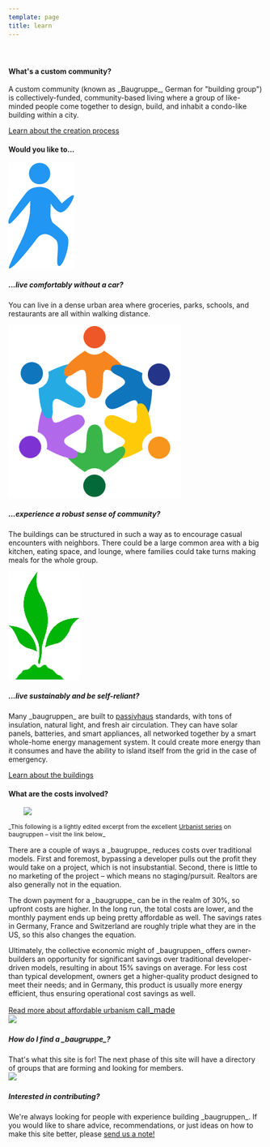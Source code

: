 ```yaml
---
template: page
title: learn
---
```


<section class="section--center mdl-grid mdl-grid--no-spacing mdl-shadow--2dp">
	<header class="mdl-cell mdl-cell--3-col-desktop mdl-cell--2-col-tablet mdl-cell--4-col-phone mdl-color--white mdl-color-text--white">
		<div class="what-is-image"></div>
	</header>
	<div class="mdl-card mdl-cell mdl-cell--9-col-desktop mdl-cell--6-col-tablet mdl-cell--4-col-phone">
		<div class="mdl-card__supporting-text">
			<h4>What's a custom community?</h4>
			<p>A custom community (known as _Baugruppe_, German for "building group") is collectively-funded, community-based living where a group of like-minded people come together to design, build, and inhabit a condo-like building within a city.</p>
		</div>
		<div class="mdl-card__actions">
			<a href="process" class="mdl-button">Learn about the creation process</a>
		</div>
	</div>
</section>
<section class="section--center mdl-grid mdl-grid--no-spacing mdl-shadow--2dp">
	<div class="mdl-card mdl-cell mdl-cell--12-col">
		<div class="mdl-card__supporting-text mdl-grid mdl-grid--no-spacing">
			<h4 class="mdl-cell mdl-cell--12-col">Would you like to...</h4>
			<div class="section__circle-container mdl-cell mdl-cell--2-col mdl-cell--1-col-phone">
				<img src="images/icon-walk.png"/>
			</div>
			<div class="section__text mdl-cell mdl-cell--10-col-desktop mdl-cell--6-col-tablet mdl-cell--3-col-phone">
				<h5>...live comfortably without a car?</h5>
				<p>You can live in a dense urban area where groceries, parks, schools, and restaurants are all within walking distance.</p>
			</div>
			<div class="section__circle-container mdl-cell mdl-cell--2-col mdl-cell--1-col-phone">
				<img src="images/icon-community.png"/>
			</div>
			<div class="section__text mdl-cell mdl-cell--10-col-desktop mdl-cell--6-col-tablet mdl-cell--3-col-phone">
				<h5>...experience a robust sense of community?</h5>
				<p>The buildings can be structured in such a way as to encourage casual encounters with neighbors. There could be a large common area with a big kitchen, eating space, and lounge, where families could take turns making meals for the whole group.</p>
			</div>
			<div class="section__circle-container mdl-cell mdl-cell--2-col mdl-cell--1-col-phone">
				<img src="images/icon-sustainable.png"/>
			</div>
			<div class="section__text mdl-cell mdl-cell--10-col-desktop mdl-cell--6-col-tablet mdl-cell--3-col-phone">
				<h5>...live sustainably and be self-reliant?</h5>
				<p>Many _baugruppen_ are built to <a href="http://en.wikipedia.org/wiki/Passivhaus">passivhaus</a> standards, with tons of insulation, natural light, and fresh air circulation. They can have solar panels, batteries, and smart appliances, all networked together by a smart whole-home energy management system. It could create more energy than it consumes and have the ability to island itself from the grid in the case of emergency.</p>
			</div>
		</div>
		<div class="mdl-card__actions">
			<a href="building" class="mdl-button">Learn about the buildings</a>
		</div>
	</div>
</section>
<section class="section--center mdl-grid mdl-grid--no-spacing mdl-shadow--2dp">
	<div class="mdl-card mdl-cell mdl-cell--12-col">
		<div class="mdl-card__supporting-text">
			<h4>What are the costs involved?</h4>
			<img src="images/currency_silver.png" class="pull-right" style="margin-left: 30px;">
			<p style="font-size: 12px; margin-bottom: 15px;">_This following is a lightly edited excerpt from the excellent <a href="https://www.theurbanist.org/category/baugruppen/">Urbanist series</a> on baugruppen – visit the link below_</p>
			<p>There are a couple of ways a _baugruppe_ reduces costs over traditional models. First and foremost, bypassing a developer pulls out the profit they would take on a project, which is not insubstantial. Second, there is little to no marketing of the project – which means no staging/pursuit. Realtors are also generally not in the equation.<p>
			<p>The down payment for a _baugruppe_ can be in the realm of 30%, so upfront costs are higher. In the long run, the total costs are lower, and the monthly payment ends up being pretty affordable as well. The savings rates in Germany, France and Switzerland are roughly triple what they are in the US, so this also changes the equation.</p>
			<p>Ultimately, the collective economic might of _baugruppen_ offers owner-builders an opportunity for significant savings over traditional developer-driven models, resulting in about 15% savings on average. For less cost than typical development, owners get a higher-quality product designed to meet their needs; and in Germany, this product is usually more energy efficient, thus ensuring operational cost savings as well.</p>
		</div>
		<div class="mdl-card__actions">
			<a href="https://www.theurbanist.org/2014/05/20/baugruppen-to-form-a-more-affordable-urbanism/" class="mdl-button">Read more about affordable urbanism <span class="material-icons" style="font-size: 16px;">call_made</span></a>
		</div>
	</div>
</section>
<section class="section--footer mdl-color--white mdl-grid">
	<div class="section__circle-container mdl-cell mdl-cell--2-col mdl-cell--1-col-phone">
		<div class="section__circle-container__circle mdl-color--accent section__circle--big">
			<img src="images/path.png">
		</div>
	</div>
	<div class="section__text mdl-cell mdl-cell--4-col-desktop mdl-cell--6-col-tablet mdl-cell--3-col-phone">
		<h5>How do I find a _baugruppe_?</h5>
		That's what this site is for! The next phase of this site will have a directory of groups that are forming and looking for members.
	</div>
	<div class="section__circle-container mdl-cell mdl-cell--2-col mdl-cell--1-col-phone">
		<div class="section__circle-container__circle mdl-color--accent section__circle--big">
			<img src="images/grow.png">
		</div>
	</div>
	<div class="section__text mdl-cell mdl-cell--4-col-desktop mdl-cell--6-col-tablet mdl-cell--3-col-phone">
		<h5>Interested in contributing?</h5>
		We're always looking for people with experience building _baugruppen_. If you would like to share advice, recommendations, or just ideas on how to make this site better, please <a href="mailto:contact@urbancommunity.net">send us a note!</a>
	</div>
</section>
